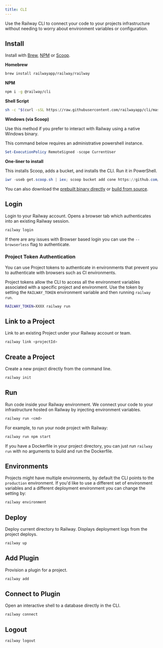 ```yaml
---
title: CLI
---
```


Use the Railway CLI to connect your code to your projects infrastructure without
needing to worry about environment variables or configuration.

## Install

Install with [Brew](https://brew.sh), [NPM](https://www.npmjs.com/package/@railway/cli) or [Scoop](https://scoop.sh).

**Homebrew**

```bash
brew install railwayapp/railway/railway
```
**NPM**
```bash
npm i -g @railway/cli
```
**Shell Script**
```bash
sh -c "$(curl -sSL https://raw.githubusercontent.com/railwayapp/cli/master/install.sh)"
```

**Windows (via Scoop)**

Use this method if you prefer to interact with Railway using a native Windows binary.

This command below requires an administrative powershell instance.

```ps1
Set-ExecutionPolicy RemoteSigned -scope CurrentUser
```

**One-liner to install**

This installs Scoop, adds a bucket, and installs the CLI. Run it in PowerShell.

```ps1
iwr -useb get.scoop.sh | iex; scoop bucket add cone https://github.com/railwayapp/scoop-railway; scoop install scoop-railway/railway
```

You can also download the [prebuilt binary directly](https://github.com/railwayapp/cli/releases/latest) or [build from source](https://github.com/railwayapp/cli#from-source).

## Login

Login to your Railway account. Opens a browser tab which authenticates into an existing Railway session. 

```bash
railway login
```

If there are any issues with Browser based login you can use the `--browserless` flag to authenticate.

### Project Token Authentication

You can use Project tokens to authenticate in environments that prevent you to authenticate with browsers such as CI environments.

Project tokens allow the CLI to access all the environment variables associated
with a specific project and environment. Use the token by setting the
`RAILWAY_TOKEN` environment variable and then running `railway run`.

```bash
RAILWAY_TOKEN=XXXX railway run
```

## Link to a Project

Link to an existing Project under your Railway account or team.

<NextImage src="https://res.cloudinary.com/railway/image/upload/v1631917786/docs/railway-link_juslvt.png"
alt="Screenshot of Railway"
layout="intrinsic"
width={389} height={116} quality={80} />

```bash
railway link <projectId>
```

## Create a Project

Create a new project directly from the command line. 

```bash
railway init
```

## Run

Run code inside your Railway environment. We connect your code to your
infrastructure hosted on Railway by injecting environment variables.

```bash
railway run <cmd>
```

For example, to run your node project with Railway:

```bash
railway run npm start
```

If you have a Dockerfile in your project directory, you can just run
`railway run` with no arguments to build and run the Dockerfile.

## Environments

Projects might have multiple environments, by default the CLI points to the `production` environment. If you'd like to use a different set of environment variables and a different deployment environment you can change the setting by:

```bash
railway environment
```


## Deploy

Deploy current directory to Railway. Displays deployment logs from the project deploys.

```bash
railway up
```

## Add Plugin

Provision a plugin for a project.

```bash
railway add
```

## Connect to Plugin

Open an interactive shell to a database directly in the CLI.

```bash
railway connect
```

## Logout 

```bash
railway logout
```
